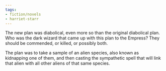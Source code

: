 ```yaml
---
tags:
- fiction/novels
- harriet-starr
---
```


The new plan was diabolical, even more so than the original diabolical
plan. Who was the dark wizard that came up with this plan to the
Empress? They should be commended, or killed, or possibly both.

The plan was to take a sample of an alien species, also known as
kidnapping one of them, and then casting the sympathetic spell that will
link that alien with all other aliens of that same species.
